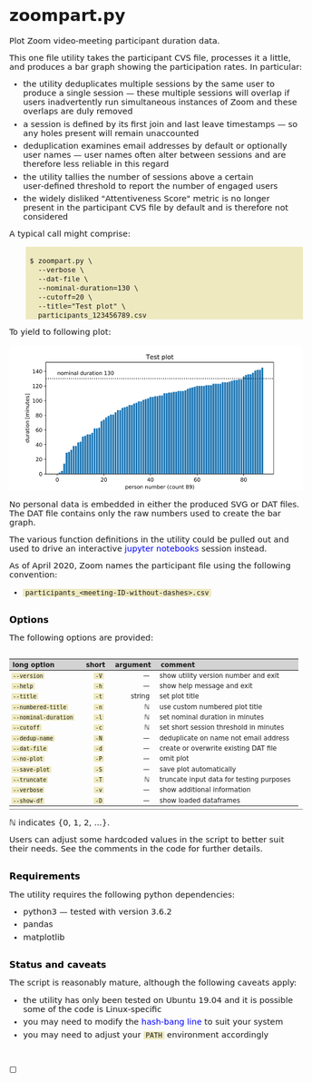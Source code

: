 
<!-- Time-stamp: <2020-04-20 17:16:34>                                      -->
<!-- Purpose   : zoompart.py readme                                         -->
<!-- Author    : Robbie Morrison <robbie.morrison@posteo.de>                -->
<!-- Project   : zoomcsv                                                    -->
<!-- Commenced : 19-Apr-2020                                                -->
<!-- Status    : work-in-progress                                           -->
<!-- Editor    : ReText 7.0.4 / Ubuntu 19.04                                -->
<!-- Keywords  : zoom                                                       -->
<!-- Notes     :                                                            -->

# zoompart.py

Plot Zoom video‑meeting participant duration data.

This one file utility takes the participant CVS file, processes it a little, and produces a bar graph showing the participation rates.  In particular:

- the utility deduplicates multiple sessions by the same user to produce a single session &mdash; these multiple sessions will overlap if users inadvertently run simultaneous instances of Zoom and these overlaps are duly removed
- a session is defined by its first join and last leave timestamps &mdash; so any holes present will remain unaccounted
- deduplication examines email addresses by default or optionally user names &mdash; user names often alter between sessions and are therefore less reliable in this regard
- the utility tallies the number of sessions above a certain user‑defined threshold to report the number of engaged users
- the widely disliked "Attentiveness Score" metric is no longer present in the participant CVS file by default and is therefore not considered

A typical call might comprise:

```

$ zoompart.py \
  --verbose \
  --dat-file \
  --nominal-duration=130 \
  --cutoff=20 \
  --title="Test plot" \
  participants_123456789.csv

```

To yield to following plot:

![SVG plot](test-plot.svg)

No personal data is embedded in either the produced SVG or DAT files.  The DAT file contains only the raw numbers used to create the bar graph.

The various function definitions in the utility could be pulled out and used to drive an interactive [jupyter notebooks](https://en.wikipedia.org/wiki/Project_Jupyter#Jupyter_Notebook) session instead.

As of April&nbsp;2020, Zoom names the participant file using the following convention:

- `participants_<meeting-ID-without-dashes>.csv`

## Options

The following options are provided:

| long option          | short | argument | comment                                  |
|----------------------|------:|---------:|------------------------------------------|
| `--version`          |  `-V` |  &mdash; | show utility version number and exit     |
| `--help`             |  `-h` |  &mdash; | show  help message and exit              |
| `--title`            |  `-t` |   string | set plot title                           |
| `--numbered-title`   |  `-n` |  &#8469; | use custom numbered plot title           |
| `--nominal-duration` |  `-l` |  &#8469; | set nominal duration in minutes          |
| `--cutoff`           |  `-c` |  &#8469; | set short session threshold in minutes   |
| `--dedup-name`       |  `-N` |  &mdash; | deduplicate on name not email address    |
| `--dat-file`         |  `-d` |  &mdash; | create or overwrite existing DAT file    |
| `--no-plot`          |  `-P` |  &mdash; | omit plot                                |
| `--save-plot`        |  `-S` |  &mdash; | save plot automatically                  |
| `--truncate`         |  `-T` |  &#8469; | truncate input data for testing purposes |
| `--verbose`          |  `-v` |  &mdash; | show additional information              |
| `--show-df`          |  `-D` |  &mdash; | show loaded dataframes                   |

&#8469; indicates {0, 1, 2, ...}.

Users can adjust some hardcoded values in the script to better suit their needs.  See the comments in the code for further details.

## Requirements

The utility requires the following python dependencies:

- python3 &mdash; tested with version 3.6.2
- pandas
- matplotlib

## Status and caveats

The script is reasonably mature, although the following caveats apply:

- the utility has only been tested on Ubuntu 19.04 and it is possible some of the code is Linux‑specific
- you may need to modify the [hash‑bang line](https://en.wikipedia.org/wiki/Shebang_%28Unix%29) to suit your system
- you may need to adjust your `PATH` environment accordingly

<br>

&#9634;

<!-- CSS style settings -->

<style>
body
{
    font-family       : DejaVu Sans;         /* open font, see wikipedia */
    font-size         : 90%;
    line-height       : initial;
    margin-left       : +10%;
    margin-right      : +12%;
    margin-top        : +10%;                /* page concept does not apply */
    margin-bottom     : +15%;
}
a
{
    color             : blue;
    text-decoration   : none;                /* suppress underlining*/
}
h2
{
    font-size         : 110%;
    font-style        : initial;
    color             : initial;
    padding-top       : 1.0ex;
    padding-bottom    : 0.0ex;
}
h3
{
    font-size         : 100%;
    font-style        : initial;
    color             : initial;
    padding-top       : 1.0ex;
    padding-bottom    : 0.0ex;
}
ul, ol
{
    margin-top        : -0.8ex;
}
li
{
    padding-top       : +0.8ex;
}
table
{
    font-family       : DejaVu Sans;         /* open font, see wikipedia */
    font-size         : 80%;
    padding-top       : 2.0ex;
    padding-bottom    : 0.7ex;
    margin-left       : +00%;
    margin-right      : -15%;
    margin-bottom     : 2.0ex;
    border-bottom     : 1px solid gray;
}
th
{
    text-align        : left;
    vertical-align    : top;
    padding-left      : 0.5em;
    padding-right     : 1.0em;
    background-color  : lightgrey;
}
td
{
    vertical-align    : top;
    padding-left      : 0.5ex;
    padding-right     : 2.0ex;
}
code
{
    font-family       : DejaVu Sans Mono;
    background-color  : #EEE9BF;
    padding-left      : 0.3em;
    padding-right     : 0.3em;
}
pre
{
    font-family       : DejaVu Sans Mono;
    background-color  : #EEE9BF;
    overflow          : auto;
    margin-left       : +2.0em;
    padding-left      : +0.5em;
 }
hr
{
    border            : 1.0mm solid darkgray;    /* not height */
    margin-top        : 5.0ex;
    margin-bottom     : initial;
}
</style>

<!-- end of file -->
